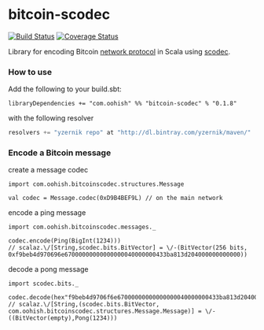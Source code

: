 bitcoin-scodec 
========
[![Build Status](https://travis-ci.org/yzernik/bitcoin-scodec.svg?branch=master)](https://travis-ci.org/yzernik/bitcoin-scodec) [![Coverage Status](https://img.shields.io/coveralls/yzernik/bitcoin-scodec.svg)](https://coveralls.io/r/yzernik/bitcoin-scodec?branch=master)


Library for encoding Bitcoin [network protocol](https://en.bitcoin.it/wiki/Protocol_Specification) in Scala using [scodec](https://github.com/scodec/scodec).


### How to use ###

Add the following to your build.sbt:


```
libraryDependencies += "com.oohish" %% "bitcoin-scodec" % "0.1.8"
```

with the following resolver


``` scala
resolvers += "yzernik repo" at "http://dl.bintray.com/yzernik/maven/"
```

### Encode a Bitcoin message ###

create a message codec

```
import com.oohish.bitcoinscodec.structures.Message

val codec = Message.codec(0xD9B4BEF9L) // on the main network
```

encode a ping message
```
import com.oohish.bitcoinscodec.messages._

codec.encode(Ping(BigInt(1234)))
// scalaz.\/[String,scodec.bits.BitVector] = \/-(BitVector(256 bits, 0xf9beb4d970696e67000000000000000040000000433ba813d204000000000000))
```

decode a pong message
```
import scodec.bits._

codec.decode(hex"f9beb4d9706f6e67000000000000000040000000433ba813d204000000000000".toBitVector)
// scalaz.\/[String,(scodec.bits.BitVector, com.oohish.bitcoinscodec.structures.Message.Message)] = \/-((BitVector(empty),Pong(1234)))
```
